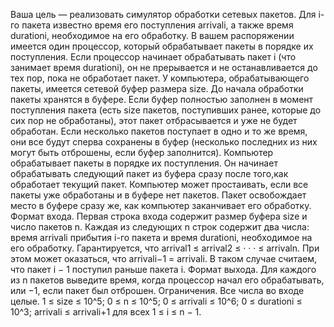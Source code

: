 Ваша цель — реализовать симулятор обработки сетевых пакетов.
Для i-го пакета известно время его поступления arrivali, а также время durationi, необходимое на его обработку.
В вашем распоряжении имеется один процессор, который обрабатывает пакеты в порядке их поступления.
Если процессор начинает обрабатывать пакет i (что занимает время durationi), он не прерывается и не останавливается до тех пор, пока не обработает пакет.
У компьютера, обрабатывающего пакеты, имеется сетевой буфер размера size. До начала обработки пакеты хранятся в буфере.
Если буфер полностью заполнен в момент поступления пакета (есть size пакетов, поступивших ранее, которые до сих пор не обработаны), этот
пакет отбрасывается и уже не будет обработан. Если несколько пакетов поступает в одно и то же время, они все будут сперва сохранены в буфер (несколько последних из них могут быть отброшены, если буфер заполнится).
Компьютер обрабатывает пакеты в порядке их поступления. Он начинает обрабатывать следующий пакет из буфера сразу после того,как обработает текущий пакет. Компьютер может простаивать, если все пакеты уже обработаны и в буфере нет пакетов. Пакет освобождает место в буфере сразу же, как компьютер заканчивает его обработку.
Формат входа.
Первая строка входа содержит размер буфера size и число пакетов n. Каждая из следующих n строк содержит два числа: время arrivali прибытия i-го пакета и время durationi,
необходимое на его обработку. Гарантируется, что arrival1 ≤ arrival2 ≤ · · · ≤ arrivaln. При этом может оказаться, что arrivali−1 = arrivali. В таком случае считаем, что пакет i − 1 поступил раньше пакета i.
Формат выхода.
Для каждого из n пакетов выведите время, когда процессор начал его обрабатывать, или −1, если пакет был отброшен.
Ограничения.
Все числа во входе целые. 1 ≤ size ≤ 10^5;
0 ≤ n ≤ 10^5;
0 ≤ arrivali ≤ 10^6;
0 ≤ durationi ≤ 10^3;
arrivali ≤ arrivali+1 для всех 1 ≤ i ≤ n − 1.